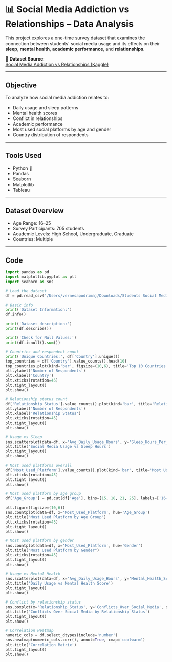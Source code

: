# 📊 Social Media Addiction vs Relationships – Data Analysis

This project explores a one-time survey dataset that examines the connection between students' social media usage and its effects on their **sleep**, **mental health**, **academic performance**, and **relationships**.

🔗 **Dataset Source**:  
[Social Media Addiction vs Relationships (Kaggle)](https://www.kaggle.com/datasets/adilshamim8/social-media-addiction-vs-relationships)

---

## Objective

To analyze how social media addiction relates to:
- Daily usage and sleep patterns
- Mental health scores
- Conflict in relationships
- Academic performance
- Most used social platforms by age and gender
- Country distribution of respondents

---

## Tools Used

- Python 🐍
- Pandas
- Seaborn
- Matplotlib
- Tableau

---

## Dataset Overview

- Age Range: 16–25
- Survey Participants: 705 students
- Academic Levels: High School, Undergraduate, Graduate
- Countries: Multiple

---

## Code

```python
import pandas as pd
import matplotlib.pyplot as plt
import seaborn as sns

# Load the dataset
df = pd.read_csv('/Users/vernesapodrimaj/Downloads/Students Social Media Addiction.csv')

# Basic info
print('Dataset Information:')
df.info()

print('Dataset description:')
print(df.describe())

print('Check for Null Values:')
print(df.isnull().sum())

# Countries and respondent count
print('Unique Countries:', df['Country'].unique())
top_countries = df['Country'].value_counts().head(10)
top_countries.plot(kind='bar', figsize=(10,6), title='Top 10 Countries by Respondent Count')
plt.ylabel('Number of Respondents')
plt.xlabel('Country')
plt.xticks(rotation=45)
plt.tight_layout()
plt.show()

# Relationship status count
df['Relationship_Status'].value_counts().plot(kind='bar', title='Relationship Status Count')
plt.ylabel('Number of Respondents')
plt.xlabel('Relationship Status')
plt.xticks(rotation=45)
plt.tight_layout()
plt.show()

# Usage vs Sleep
sns.scatterplot(data=df, x='Avg_Daily_Usage_Hours', y='Sleep_Hours_Per_Night')
plt.title('Social Media Usage vs Sleep Hours')
plt.tight_layout()
plt.show()

# Most used platforms overall
df['Most_Used_Platform'].value_counts().plot(kind='bar', title='Most Used Social Media Platforms')
plt.xticks(rotation=45)
plt.tight_layout()
plt.show()

# Most used platform by age group
df['Age_Group'] = pd.cut(df['Age'], bins=[15, 18, 21, 25], labels=['16-18', '19-21', '22-25'])

plt.figure(figsize=(10,6))
sns.countplot(data=df, x='Most_Used_Platform', hue='Age_Group')
plt.title("Most Used Platform by Age Group")
plt.xticks(rotation=45)
plt.tight_layout()
plt.show()

# Most used platform by gender
sns.countplot(data=df, x='Most_Used_Platform', hue='Gender')
plt.title("Most Used Platform by Gender")
plt.xticks(rotation=45)
plt.tight_layout()
plt.show()

# Usage vs Mental Health
sns.scatterplot(data=df, x='Avg_Daily_Usage_Hours', y='Mental_Health_Score')
plt.title('Daily Usage vs Mental Health Score')
plt.tight_layout()
plt.show()

# Conflict by relationship status
sns.boxplot(x='Relationship_Status', y='Conflicts_Over_Social_Media', data=df)
plt.title('Conflicts Over Social Media by Relationship Status')
plt.tight_layout()
plt.show()

# Correlation Heatmap
numeric_cols = df.select_dtypes(include='number')
sns.heatmap(numeric_cols.corr(), annot=True, cmap='coolwarm')
plt.title('Correlation Matrix')
plt.tight_layout()
plt.show()
